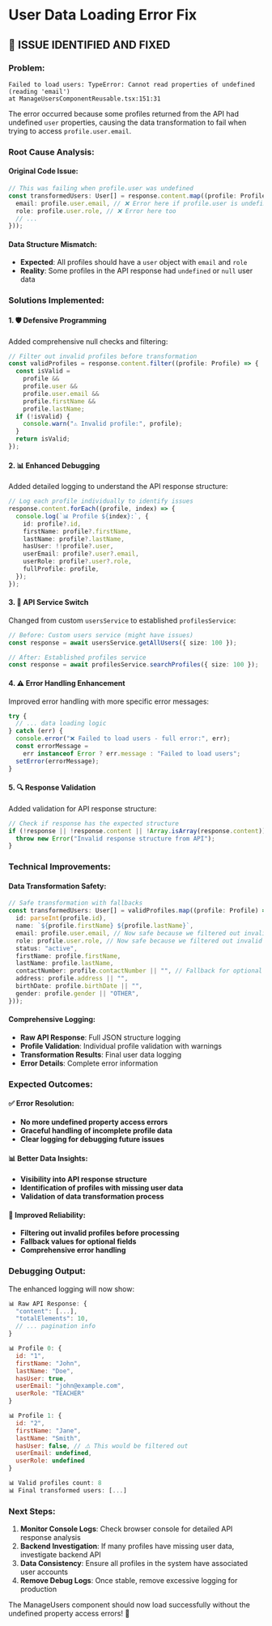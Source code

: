 # User Data Loading Error Fix

## 🐛 **ISSUE IDENTIFIED AND FIXED**

### **Problem:**

```
Failed to load users: TypeError: Cannot read properties of undefined (reading 'email')
at ManageUsersComponentReusable.tsx:151:31
```

The error occurred because some profiles returned from the API had undefined `user` properties, causing the data transformation to fail when trying to access `profile.user.email`.

### **Root Cause Analysis:**

#### **Original Code Issue:**

```typescript
// This was failing when profile.user was undefined
const transformedUsers: User[] = response.content.map((profile: Profile) => ({
  email: profile.user.email, // ❌ Error here if profile.user is undefined
  role: profile.user.role, // ❌ Error here too
  // ...
}));
```

#### **Data Structure Mismatch:**

- **Expected**: All profiles should have a `user` object with `email` and `role`
- **Reality**: Some profiles in the API response had `undefined` or `null` user data

### **Solutions Implemented:**

#### **1. 🛡️ Defensive Programming**

Added comprehensive null checks and filtering:

```typescript
// Filter out invalid profiles before transformation
const validProfiles = response.content.filter((profile: Profile) => {
  const isValid =
    profile &&
    profile.user &&
    profile.user.email &&
    profile.firstName &&
    profile.lastName;
  if (!isValid) {
    console.warn("⚠️ Invalid profile:", profile);
  }
  return isValid;
});
```

#### **2. 📊 Enhanced Debugging**

Added detailed logging to understand the API response structure:

```typescript
// Log each profile individually to identify issues
response.content.forEach((profile, index) => {
  console.log(`📊 Profile ${index}:`, {
    id: profile?.id,
    firstName: profile?.firstName,
    lastName: profile?.lastName,
    hasUser: !!profile?.user,
    userEmail: profile?.user?.email,
    userRole: profile?.user?.role,
    fullProfile: profile,
  });
});
```

#### **3. 🔄 API Service Switch**

Changed from custom `usersService` to established `profilesService`:

```typescript
// Before: Custom users service (might have issues)
const response = await usersService.getAllUsers({ size: 100 });

// After: Established profiles service
const response = await profilesService.searchProfiles({ size: 100 });
```

#### **4. ⚠️ Error Handling Enhancement**

Improved error handling with more specific error messages:

```typescript
try {
  // ... data loading logic
} catch (err) {
  console.error("❌ Failed to load users - full error:", err);
  const errorMessage =
    err instanceof Error ? err.message : "Failed to load users";
  setError(errorMessage);
}
```

#### **5. 🔍 Response Validation**

Added validation for API response structure:

```typescript
// Check if response has the expected structure
if (!response || !response.content || !Array.isArray(response.content)) {
  throw new Error("Invalid response structure from API");
}
```

### **Technical Improvements:**

#### **Data Transformation Safety:**

```typescript
// Safe transformation with fallbacks
const transformedUsers: User[] = validProfiles.map((profile: Profile) => ({
  id: parseInt(profile.id),
  name: `${profile.firstName} ${profile.lastName}`,
  email: profile.user.email, // Now safe because we filtered out invalid profiles
  role: profile.user.role, // Now safe because we filtered out invalid profiles
  status: "active",
  firstName: profile.firstName,
  lastName: profile.lastName,
  contactNumber: profile.contactNumber || "", // Fallback for optional fields
  address: profile.address || "",
  birthDate: profile.birthDate || "",
  gender: profile.gender || "OTHER",
}));
```

#### **Comprehensive Logging:**

- **Raw API Response**: Full JSON structure logging
- **Profile Validation**: Individual profile validation with warnings
- **Transformation Results**: Final user data logging
- **Error Details**: Complete error information

### **Expected Outcomes:**

#### **✅ Error Resolution:**

- **No more undefined property access errors**
- **Graceful handling of incomplete profile data**
- **Clear logging for debugging future issues**

#### **📊 Better Data Insights:**

- **Visibility into API response structure**
- **Identification of profiles with missing user data**
- **Validation of data transformation process**

#### **🔧 Improved Reliability:**

- **Filtering out invalid profiles before processing**
- **Fallback values for optional fields**
- **Comprehensive error handling**

### **Debugging Output:**

The enhanced logging will now show:

```javascript
📊 Raw API Response: {
  "content": [...],
  "totalElements": 10,
  // ... pagination info
}

📊 Profile 0: {
  id: "1",
  firstName: "John",
  lastName: "Doe",
  hasUser: true,
  userEmail: "john@example.com",
  userRole: "TEACHER"
}

📊 Profile 1: {
  id: "2",
  firstName: "Jane",
  lastName: "Smith",
  hasUser: false, // ⚠️ This would be filtered out
  userEmail: undefined,
  userRole: undefined
}

📊 Valid profiles count: 8
📊 Final transformed users: [...]
```

### **Next Steps:**

1. **Monitor Console Logs**: Check browser console for detailed API response analysis
2. **Backend Investigation**: If many profiles have missing user data, investigate backend API
3. **Data Consistency**: Ensure all profiles in the system have associated user accounts
4. **Remove Debug Logs**: Once stable, remove excessive logging for production

The ManageUsers component should now load successfully without the undefined property access errors! 🎉
